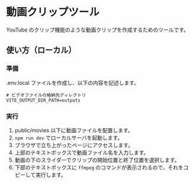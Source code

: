 # 動画クリップツール

YouTube のクリップ機能のような動画クリップを作成するためのツールです。

## 使い方（ローカル）

### 準備

.env.local ファイルを作成し、以下の内容を記述します。

```
# ビデオファイルの格納先ディレクトリ
VITE_OUTPUT_DIR_PATH=outputs
```

### 実行

1. public/movies 以下に動画ファイルを配置します。
2. `npm run dev` でローカルサーバを起動します。
3. ブラウザで立ち上がったページにアクセスします。
4. 上部のテキストボックスで動画ファイル名を入力します。
5. 動画の下のスライダーでクリップの開始位置と終了位置を選択します。
6. 下部のテキストボックスに `ffmpeg` のコマンドが表示されるので、それをコピーして実行します。
